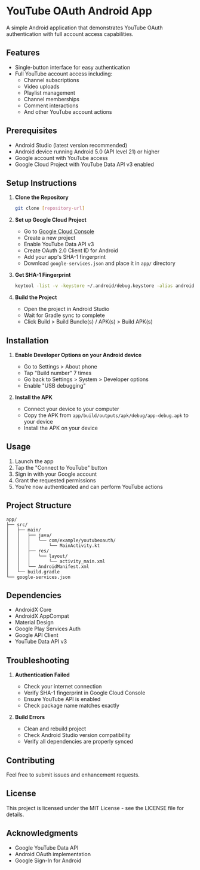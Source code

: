 # YouTube OAuth Android App

A simple Android application that demonstrates YouTube OAuth authentication with full account access capabilities.

## Features

- Single-button interface for easy authentication
- Full YouTube account access including:
  - Channel subscriptions
  - Video uploads
  - Playlist management
  - Channel memberships
  - Comment interactions
  - And other YouTube account actions

## Prerequisites

- Android Studio (latest version recommended)
- Android device running Android 5.0 (API level 21) or higher
- Google account with YouTube access
- Google Cloud Project with YouTube Data API v3 enabled

## Setup Instructions

1. **Clone the Repository**
   ```bash
   git clone [repository-url]
   ```

2. **Set up Google Cloud Project**
   - Go to [Google Cloud Console](https://console.cloud.google.com/)
   - Create a new project
   - Enable YouTube Data API v3
   - Create OAuth 2.0 Client ID for Android
   - Add your app's SHA-1 fingerprint
   - Download `google-services.json` and place it in `app/` directory

3. **Get SHA-1 Fingerprint**
   ```bash
   keytool -list -v -keystore ~/.android/debug.keystore -alias androiddebugkey -storepass android -keypass android
   ```

4. **Build the Project**
   - Open the project in Android Studio
   - Wait for Gradle sync to complete
   - Click Build > Build Bundle(s) / APK(s) > Build APK(s)

## Installation

1. **Enable Developer Options on your Android device**
   - Go to Settings > About phone
   - Tap "Build number" 7 times
   - Go back to Settings > System > Developer options
   - Enable "USB debugging"

2. **Install the APK**
   - Connect your device to your computer
   - Copy the APK from `app/build/outputs/apk/debug/app-debug.apk` to your device
   - Install the APK on your device

## Usage

1. Launch the app
2. Tap the "Connect to YouTube" button
3. Sign in with your Google account
4. Grant the requested permissions
5. You're now authenticated and can perform YouTube actions

## Project Structure

```
app/
├── src/
│   ├── main/
│   │   ├── java/
│   │   │   └── com/example/youtubeoauth/
│   │   │       └── MainActivity.kt
│   │   ├── res/
│   │   │   └── layout/
│   │   │       └── activity_main.xml
│   │   └── AndroidManifest.xml
│   └── build.gradle
└── google-services.json
```

## Dependencies

- AndroidX Core
- AndroidX AppCompat
- Material Design
- Google Play Services Auth
- Google API Client
- YouTube Data API v3

## Troubleshooting

1. **Authentication Failed**
   - Check your internet connection
   - Verify SHA-1 fingerprint in Google Cloud Console
   - Ensure YouTube API is enabled
   - Check package name matches exactly

2. **Build Errors**
   - Clean and rebuild project
   - Check Android Studio version compatibility
   - Verify all dependencies are properly synced

## Contributing

Feel free to submit issues and enhancement requests.

## License

This project is licensed under the MIT License - see the LICENSE file for details.

## Acknowledgments

- Google YouTube Data API
- Android OAuth implementation
- Google Sign-In for Android 